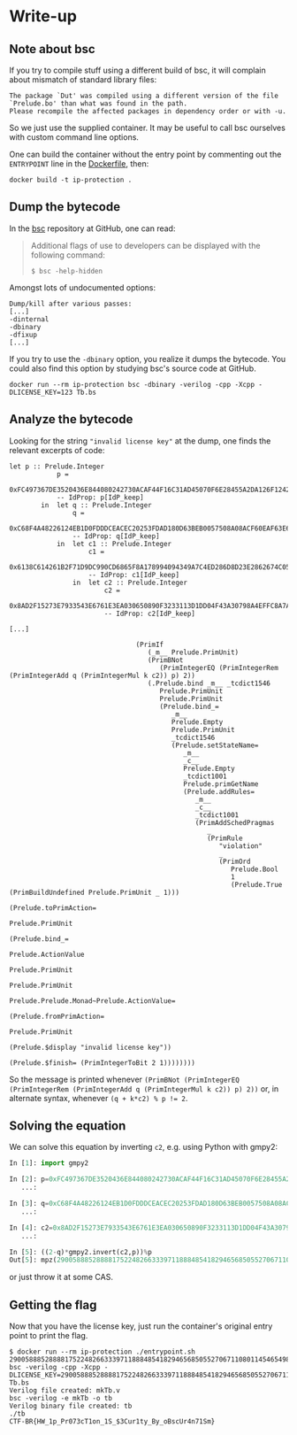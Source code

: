 # Write-up

## Note about bsc

If you try to compile stuff using a different build of bsc, it will complain about mismatch of standard library files:

```
The package `Dut' was compiled using a different version of the file
`Prelude.bo' than what was found in the path.
Please recompile the affected packages in dependency order or with -u.
```

So we just use the supplied container. It may be useful to call bsc ourselves with custom command line options.

One can build the container without the entry point by commenting out the `ENTRYPOINT` line in the [Dockerfile](Dockerfile), then:

```
docker build -t ip-protection .
```


## Dump the bytecode

In the [bsc](https://github.com/B-Lang-org/bsc) repository at GitHub, one can read:

> Additional flags of use to developers can be displayed with the following command:
> 
> `$ bsc -help-hidden`

Amongst lots of undocumented options:

```
Dump/kill after various passes:
[...]
-dinternal
-dbinary
-dfixup
[...]
```

If you try to use the `-dbinary` option, you realize it dumps the bytecode. You could also find this option by studying bsc's source code at GitHub.

```
docker run --rm ip-protection bsc -dbinary -verilog -cpp -Xcpp -DLICENSE_KEY=123 Tb.bs
```



## Analyze the bytecode

Looking for the string `"invalid license key"` at the dump, one finds the relevant excerpts of code:

```
let p :: Prelude.Integer
            p =
              0xFC497367DE3520436E844080242730ACAF44F16C31AD45070F6E28455A2DA126F1242008E5D29624A0F47B2D28E9963A7CBFA75D
            -- IdProp: p[IdP_keep]
        in  let q :: Prelude.Integer
                q =
                  0xC68F4A48226124EB1D0FDDDCEACEC20253FDAD180D63BEB0057508A08ACF60EAF63E62FD6727C582A085D4227410364E4E755205
                -- IdProp: q[IdP_keep]
            in  let c1 :: Prelude.Integer
                    c1 =
                      0x6138C614261B2F71D9DC990CD6865F8A178994094349A7C4ED286D8D23E2862674C0589763725CDF1A08EF1DFBC89E703066A73C
                    -- IdProp: c1[IdP_keep]
                in  let c2 :: Prelude.Integer
                        c2 =
                          0x8AD2F15273E7933543E6761E3EA030650890F3233113D1DD04F43A30798A4EFFC8A7A3F9F05CC9290FC990841A9198423642C7EF
                        -- IdProp: c2[IdP_keep]

[...]

                                (PrimIf
                                   (_m__ Prelude.PrimUnit)
                                   (PrimBNot
                                      (PrimIntegerEQ (PrimIntegerRem (PrimIntegerAdd q (PrimIntegerMul k c2)) p) 2))
                                   (.Prelude.bind _m__ _tcdict1546
                                      Prelude.PrimUnit
                                      Prelude.PrimUnit
                                      (Prelude.bind_=
                                         _m__
                                         Prelude.Empty
                                         Prelude.PrimUnit
                                         _tcdict1546
                                         (Prelude.setStateName=
                                            _m__
                                            _c__
                                            Prelude.Empty
                                            _tcdict1001
                                            Prelude.primGetName
                                            (Prelude.addRules=
                                               _m__
                                               _c__
                                               _tcdict1001
                                               (PrimAddSchedPragmas
                                                  _
                                                  (PrimRule
                                                     "violation"
                                                     _
                                                     (PrimOrd
                                                        Prelude.Bool
                                                        1
                                                        (Prelude.True (PrimBuildUndefined Prelude.PrimUnit _ 1)))
                                                     (Prelude.toPrimAction=
                                                        Prelude.PrimUnit
                                                        (Prelude.bind_=
                                                           Prelude.ActionValue
                                                           Prelude.PrimUnit
                                                           Prelude.PrimUnit
                                                           Prelude.Prelude.Monad~Prelude.ActionValue=
                                                           (Prelude.fromPrimAction=
                                                              Prelude.PrimUnit
                                                              (Prelude.$display "invalid license key"))
                                                           (Prelude.$finish= (PrimIntegerToBit 2 1))))))))
```

So the message is printed whenever `(PrimBNot (PrimIntegerEQ (PrimIntegerRem (PrimIntegerAdd q (PrimIntegerMul k c2)) p) 2))` or, in alternate syntax, whenever `(q + k*c2) % p != 2`.


## Solving the equation

We can solve this equation by inverting `c2`, e.g. using Python with gmpy2:

```python
In [1]: import gmpy2

In [2]: p=0xFC497367DE3520436E844080242730ACAF44F16C31AD45070F6E28455A2DA126F1242008E5D29624A0F47B2D28E9963A7CBFA75D
   ...:

In [3]: q=0xC68F4A48226124EB1D0FDDDCEACEC20253FDAD180D63BEB0057508A08ACF60EAF63E62FD6727C582A085D4227410364E4E755205
   ...:

In [4]: c2=0x8AD2F15273E7933543E6761E3EA030650890F3233113D1DD04F43A30798A4EFFC8A7A3F9F05CC9290FC990841A9198423642C7EF
   ...:

In [5]: ((2-q)*gmpy2.invert(c2,p))%p
Out[5]: mpz(2900588852888817522482663339711888485418294656850552706711080114546549830073)
```

or just throw it at some CAS.


## Getting the flag

Now that you have the license key, just run the container's original entry point to print the flag.

```
$ docker run --rm ip-protection ./entrypoint.sh 2900588852888817522482663339711888485418294656850552706711080114546549830073
bsc -verilog -cpp -Xcpp -DLICENSE_KEY=2900588852888817522482663339711888485418294656850552706711080114546549830073 Tb.bs
Verilog file created: mkTb.v
bsc -verilog -e mkTb -o tb
Verilog binary file created: tb
./tb
CTF-BR{HW_1p_Pr073cT1on_1S_$3Cur1ty_By_oBscUr4n71Sm}
```
